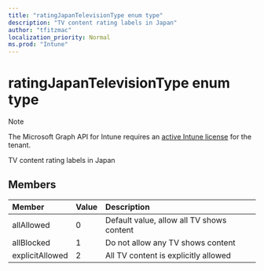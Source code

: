 ```yaml
---
title: "ratingJapanTelevisionType enum type"
description: "TV content rating labels in Japan"
author: "tfitzmac"
localization_priority: Normal
ms.prod: "Intune"
---
```


# ratingJapanTelevisionType enum type

> [!NOTE]
> The Microsoft Graph API for Intune requires an [active Intune license](https://go.microsoft.com/fwlink/?linkid=839381) for the tenant.

TV content rating labels in Japan

## Members
|Member|Value|Description|
|:---|:---|:---|
|allAllowed|0|Default value, allow all TV shows content|
|allBlocked|1|Do not allow any TV shows content|
|explicitAllowed|2|All TV content is explicitly allowed|




